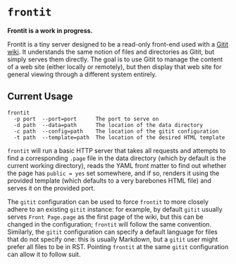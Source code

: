 # `frontit`

**Frontit is a work in progress.**

Frontit is a tiny server designed to be a read-only front-end used with a [Gitit wiki](https://hackage.haskell.org/package/gitit-0.12.2). It understands the same notion of files and directories as Gitit, but simply serves them directly. The goal is to use Gitit to manage the content of a web site (either locally or remotely), but then display that web site for general viewing through a different system entirely.


## Current Usage

```
frontit
  -p port  --port=port      The port to serve on
  -d path  --data=path      The location of the data directory
  -c path  --config=path    The location of the gitit configuration
  -t path  --template=path  The location of the desired HTML template
```

`frontit` will run a basic HTTP server that takes all requests and attempts to find a corresponding `.page` file in the data directory (which by default is the current working directory), reads the YAML front matter to find out whether the page has `public = yes` set somewhere, and if so, renders it using the provided template (which defaults to a very barebones HTML file) and serves it on the provided port.

The `gitit` configuration can be used to force `frontit` to more closely adhere to an existing `gitit` instance: for example, by default `gitit` usually serves `Front Page.page` as the first page of the wiki, but this can be changed in the configuration; `frontit` will follow the same convention. Similarly, the `gitit` configuration can specify a default language for files that do not specify one: this is usually Markdown, but a `gitit` user might prefer all files to be in RST. Pointing `frontit` at the same `gitit` configuration can allow it to follow suit.
